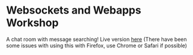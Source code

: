Websockets and Webapps Workshop
===

A chat room with message searching! Live version [here](http://openarticle.org/)
(There have been some issues with using this with Firefox, use Chrome or Safari if possible)
